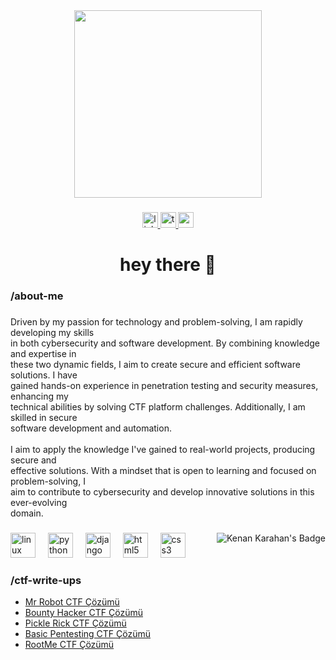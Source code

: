 <div align="center">
  <img height="300" src="https://img.buzzfeed.com/buzzfeed-static/static/2019-05/2/13/asset/buzzfeed-prod-web-02/anigif_sub-buzz-19944-1556818526-1.gif"  />
</div>

###
  
  <div align="center">
    <a href="https://www.linkedin.com/in/kenankarahan" target="_blank">
      <img src="https://img.shields.io/static/v1?message=LinkedIn&logo=linkedin&label=&color=0077B5&logoColor=white&labelColor=&style=for-the-badge" height="25" alt="linkedin logo"  />
    </a>
    <a href="https://tryhackme.com/r/p/kenankarahan" target="_blank">
      <img src="https://img.shields.io/static/v1?message=TryHackMe&logo=tryhackme&label=&color=88cc14&logoColor=white&labelColor=&style=for-the-badge" height="25" alt="tryhackme logo"  />
    </a>
    <a href="https://www.medium.com/@kenankarahan" target="_blank">
      <img src="https://img.shields.io/static/v1?message=Medium&logo=medium&label=&color=12100E&logoColor=white&labelColor=&style=for-the-badge" height="25" alt="medium logo"  />
    </a>
  </div>
  
###

###

<h1 align="center">hey there 👋</h1>

###

<h3 align="left">/about-me</h3>

###

<p align="left">Driven by my passion for technology and problem-solving, I am rapidly developing my skills<br>in both cybersecurity and software development. By combining knowledge and expertise in<br>these two dynamic fields, I aim to create secure and efficient software solutions. I have<br>gained hands-on experience in penetration testing and security measures, enhancing my<br>technical abilities by solving CTF platform challenges. Additionally, I am skilled in secure<br>software development and automation.<br><br>I aim to apply the knowledge I've gained to real-world projects, producing secure and<br>effective solutions. With a mindset that is open to learning and focused on problem-solving, I<br>aim to contribute to cybersecurity and develop innovative solutions in this ever-evolving<br>domain.</p>

###

<img align="right" src="https://tryhackme-badges.s3.amazonaws.com/kenankarahan.png" alt="Kenan Karahan's Badge" />

###

<div align="left">
  <img src="https://cdn.jsdelivr.net/gh/devicons/devicon/icons/linux/linux-original.svg" height="40" alt="linux logo"  />
  <img width="12" />
  <img src="https://cdn.jsdelivr.net/gh/devicons/devicon/icons/python/python-original.svg" height="40" alt="python logo"  />
  <img width="12" />
  <img src="https://cdn.jsdelivr.net/gh/devicons/devicon/icons/django/django-plain.svg" height="40" alt="django logo"  />
  <img width="12" />
  <img src="https://cdn.jsdelivr.net/gh/devicons/devicon/icons/html5/html5-original.svg" height="40" alt="html5 logo"  />
  <img width="12" />
  <img src="https://cdn.jsdelivr.net/gh/devicons/devicon/icons/css3/css3-original.svg" height="40" alt="css3 logo"  />
</div>

###
<h3 align="left">/ctf-write-ups</h3>

<!-- BLOG-POST-LIST:START -->
- [Mr Robot CTF Çözümü](https://medium.com/@kenankarahan/mr-robot-ctf-%C3%A7%C3%B6z%C3%BCm%C3%BC-33a0b5854810?source=rss-2a8b1b0a8271------2)
- [Bounty Hacker CTF Çözümü](https://medium.com/@kenankarahan/bounty-hacker-ctf-%C3%A7%C3%B6z%C3%BCm%C3%BC-ece1a2add884?source=rss-2a8b1b0a8271------2)
- [Pickle Rick CTF Çözümü](https://medium.com/@kenankarahan/pickle-rick-ctf-%C3%A7%C3%B6z%C3%BCm%C3%BC-71c4cb7c4a0b?source=rss-2a8b1b0a8271------2)
- [Basic Pentesting CTF Çözümü](https://medium.com/@kenankarahan/basic-pentesting-ctf-%C3%A7%C3%B6z%C3%BCm%C3%BC-11a975850b0b?source=rss-2a8b1b0a8271------2)
- [RootMe CTF Çözümü](https://medium.com/@kenankarahan/rootme-ctf-%C3%A7%C3%B6z%C3%BCm%C3%BC-70050a87b36b?source=rss-2a8b1b0a8271------2)
<!-- BLOG-POST-LIST:END -->

###

